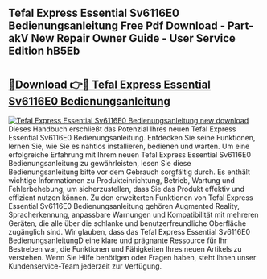 ## Tefal Express Essential Sv6116E0 Bedienungsanleitung Free Pdf Download - Part-akV New Repair Owner Guide - User Service Edition hB5Eb

# <h2><a href="http://df5otu.blite.top/?on=Tefal+Express+Essential+Sv6116E0+Bedienungsanleitung">🔗Download 👉🔴 Tefal Express Essential Sv6116E0 Bedienungsanleitung</a></h2>

[![Tefal Express Essential Sv6116E0 Bedienungsanleitung new download](https://i.imgur.com/lujVjoI.png)](http://df5otu.blite.top/?on=Tefal+Express+Essential+Sv6116E0+Bedienungsanleitung)
Dieses Handbuch erschließt das Potenzial Ihres neuen Tefal Express Essential Sv6116E0 Bedienungsanleitung. Entdecken Sie seine Funktionen, lernen Sie, wie Sie es nahtlos installieren, bedienen und warten. Um eine erfolgreiche Erfahrung mit Ihrem neuen Tefal Express Essential Sv6116E0 Bedienungsanleitung zu gewährleisten, lesen Sie diese Bedienungsanleitung bitte vor dem Gebrauch sorgfältig durch. Es enthält wichtige Informationen zu Produkteinrichtung, Betrieb, Wartung und Fehlerbehebung, um sicherzustellen, dass Sie das Produkt effektiv und effizient nutzen können. Zu den erweiterten Funktionen von Tefal Express Essential Sv6116E0 Bedienungsanleitung gehören Augmented Reality, Spracherkennung, anpassbare Warnungen und Kompatibilität mit mehreren Geräten, die alle über die schlanke und benutzerfreundliche Oberfläche zugänglich sind. Wir glauben, dass das Tefal Express Essential Sv6116E0 BedienungsanleitungD eine klare und prägnante Ressource für Ihr Bestreben war, die Funktionen und Fähigkeiten Ihres neuen Artikels zu verstehen. Wenn Sie Hilfe benötigen oder Fragen haben, steht Ihnen unser Kundenservice-Team jederzeit zur Verfügung.

